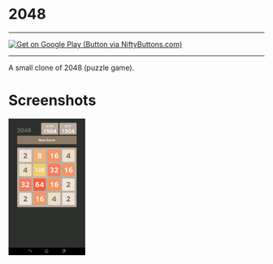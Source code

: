 # 2048
---

<a href="https://play.google.com/store/apps/details?id=com.noble.activity.a2048" target="_blank"><img src="http://www.niftybuttons.com/googleplay/googleplay-button1.png" alt="Get on Google Play (Button via NiftyButtons.com)"></a>

---
A small clone of 2048 (puzzle game).

Screenshots
===============

<a href="screenshots/01.png"><img src="screenshots/01.png" width="30%"/></a> 


